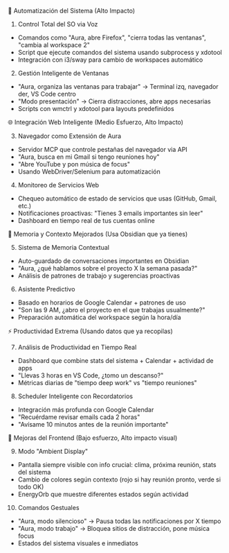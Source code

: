   🎯 Automatización del Sistema (Alto Impacto)

  1. Control Total del SO via Voz
  - Comandos como "Aura, abre Firefox", "cierra todas las ventanas", "cambia al workspace 2"
  - Script que ejecute comandos del sistema usando subprocess y xdotool
  - Integración con i3/sway para cambio de workspaces automático

  2. Gestión Inteligente de Ventanas
  - "Aura, organiza las ventanas para trabajar" → Terminal izq, navegador der, VS Code centro
  - "Modo presentación" → Cierra distracciones, abre apps necesarias
  - Scripts con wmctrl y xdotool para layouts predefinidos

  🌐 Integración Web Inteligente (Medio Esfuerzo, Alto Impacto)

  3. Navegador como Extensión de Aura
  - Servidor MCP que controle pestañas del navegador via API
  - "Aura, busca en mi Gmail si tengo reuniones hoy"
  - "Abre YouTube y pon música de focus"
  - Usando WebDriver/Selenium para automatización

  4. Monitoreo de Servicios Web
  - Chequeo automático de estado de servicios que usas (GitHub, Gmail, etc.)
  - Notificaciones proactivas: "Tienes 3 emails importantes sin leer"
  - Dashboard en tiempo real de tus cuentas online

  🧠 Memoria y Contexto Mejorados (Usa Obsidian que ya tienes)

  5. Sistema de Memoria Contextual
  - Auto-guardado de conversaciones importantes en Obsidian
  - "Aura, ¿qué hablamos sobre el proyecto X la semana pasada?"
  - Análisis de patrones de trabajo y sugerencias proactivas

  6. Asistente Predictivo
  - Basado en horarios de Google Calendar + patrones de uso
  - "Son las 9 AM, ¿abro el proyecto en el que trabajas usualmente?"
  - Preparación automática del workspace según la hora/día

  ⚡ Productividad Extrema (Usando datos que ya recopilas)

  7. Análisis de Productividad en Tiempo Real
  - Dashboard que combine stats del sistema + Calendar + actividad de apps
  - "Llevas 3 horas en VS Code, ¿tomo un descanso?"
  - Métricas diarias de "tiempo deep work" vs "tiempo reuniones"

  8. Scheduler Inteligente con Recordatorios
  - Integración más profunda con Google Calendar
  - "Recuérdame revisar emails cada 2 horas"
  - "Avísame 10 minutos antes de la reunión importante"

  🎨 Mejoras del Frontend (Bajo esfuerzo, Alto impacto visual)

  9. Modo "Ambient Display"
  - Pantalla siempre visible con info crucial: clima, próxima reunión, stats del sistema
  - Cambio de colores según contexto (rojo si hay reunión pronto, verde si todo OK)
  - EnergyOrb que muestre diferentes estados según actividad

  10. Comandos Gestuales
  - "Aura, modo silencioso" → Pausa todas las notificaciones por X tiempo
  - "Aura, modo trabajo" → Bloquea sitios de distracción, pone música focus
  - Estados del sistema visuales e inmediatos

